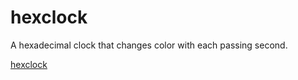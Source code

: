 # hexclock
A hexadecimal clock that changes color with each passing second.

[hexclock](https://davidherszenhaut.github.io/hexclock/)
